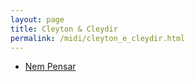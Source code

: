 ```yaml
---
layout: page
title: Cleyton & Cleydir
permalink: /midi/cleyton_e_cleydir.html
---
```


* [Nem Pensar](http://srv.victor3d.com.br/midi/Nem_Pensar.mid)